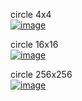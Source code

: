 circle 4x4<br>
[![image](https://user-images.githubusercontent.com/5438317/218986927-57d64f08-586e-4833-a811-a20ece783c4a.png)](https://github.com/unitycoder/GraphicsAndTexturesThatYouAlwaysNeed/blob/master/Shapes/Circle/circle_4x4.png)

circle 16x16<br>
[![image](https://user-images.githubusercontent.com/5438317/218987193-80eb305a-30fc-4253-a4ec-abf47846a05f.png)](https://github.com/unitycoder/GraphicsAndTexturesThatYouAlwaysNeed/blob/master/Shapes/Circle/circle_white_16x16.png)

circle 256x256<br>
[![image](https://user-images.githubusercontent.com/5438317/218987356-82019476-989f-4fd1-a010-bc1489aa8090.png)](https://github.com/unitycoder/GraphicsAndTexturesThatYouAlwaysNeed/blob/master/Shapes/Circle/circle_white_256x256.png)
